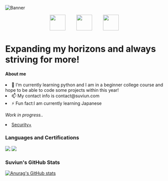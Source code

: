 ![Banner](https://user-images.githubusercontent.com/57669649/219815039-7833e8fe-ad5a-4911-bf11-74393a5cace4.png)

<p align="center">
    <img src="https://user-images.githubusercontent.com/57669649/219820744-95ab768a-6fa8-449e-a76a-940833e87277.png" width="50" height="50">
&nbsp; &nbsp; &nbsp; &nbsp;
    <img src="https://user-images.githubusercontent.com/57669649/219820759-3cc8c7e0-c1d3-42c7-b988-749b207da2d1.png" width="50" height="50">
&nbsp; &nbsp; &nbsp; &nbsp;
    <img src="https://user-images.githubusercontent.com/57669649/219820218-9d3ca421-0bd6-4ed3-a5d6-a11a897a8051.png" width="50" height="50">
</p>

<h1 dir="auto">
 Expanding my horizons and always striving for more!
</h1>

<h4 dir="auto">
 About me
</h4>
 
<li>
🌱 I’m currently learning python and I am in a beginner college course and hope to be able to code some projects within this year!
</li>
<li>
📫 My contact info is contact@suviun.com
</li>
</li>
<li>
⚡ Fun fact:I am currently learning Japanese
</li>

<p dir="auto">
    <em>Work in progress..</em>
</p>
<li>
 <a href="https://www.comptia.org/certifications/security">Security+</a>
 </li>

<h3 dir="auto">
 Languages and Certifications
</h3>   

<div dir="auto" align="left></div>             
                   
<a href="https://www.comptia.org/certifications/security/" rel="nofollow"> 
    <img src="https://img.shields.io/badge/Comptia-Security%2B-blue"></a>   
                                                                                    
<a href="https://docs.python.org/3/" rel="nofollow"> 
    <img src="https://img.shields.io/badge/Python-yellow?style=flat&logo=python"></a>   
</a>



<h3 dir="auto">
 Suviun's GitHub Stats
</h1>


[![Anurag's GitHub stats](https://github-readme-stats.vercel.app/api?username=suviun&show_icons=true&theme=radical)](https://github.com/anuraghazra/github-readme-stats)



